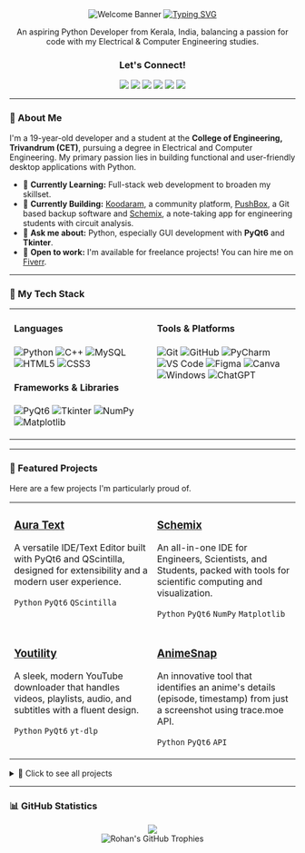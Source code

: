 <div align="center">
  <img src="https://github.com/rohankishore/rohankishore/assets/109947257/f50a5315-5380-4777-b7a8-0184aaa79897" alt="Welcome Banner">
  <a href="https://git.io/typing-svg"><img src="https://readme-typing-svg.demolab.com?font=Fira+Code&size=30&pause=1000&color=FFFFFF&background=40FFAC00&vCenter=true&random=false&width=435&lines=%F0%9F%91%8B%F0%9F%8F%BB+Hi+there!+I'm+Rohan" alt="Typing SVG"></a>
  
  <p>An aspiring Python Developer from Kerala, India, balancing a passion for code with my Electrical & Computer Engineering studies.</p>

  <h3>Let's Connect!</h3>
  <a href="https://www.hackerrank.com/profile/rohankishore7461"><img src="https://img.shields.io/badge/hackerrank-2EC866?style=for-the-badge&logo=hackerrank&logoColor=white"></a>
  <a href="https://rohankishore.github.io/"><img src="https://img.shields.io/badge/Portfolio-333333?style=for-the-badge&logo=googlechrome&logoColor=white"></a>
  <a href="https://www.fiverr.com/rohancodespy/"><img src="https://img.shields.io/badge/fiverr-1DBF73?style=for-the-badge&logo=fiverr&logoColor=white"></a>
  <a href="https://twitter.com/Aura_Text"><img src="https://img.shields.io/badge/Twitter-1DA1F2?style=for-the-badge&logo=X&logoColor=white"></a>
  <a href="https://www.linkedin.com/in/rohankishore/"><img src="https://img.shields.io/badge/linkedin-0A66C2?style=for-the-badge&logo=linkedin&logoColor=white"></a>
  <a href="https://ko-fi.com/rohankishore"><img src="https://img.shields.io/badge/Kofi-FF5E5B?style=for-the-badge&logo=kofi&logoColor=white"></a>
</div>

---

### 👋 About Me
I'm a 19-year-old developer and a student at the **College of Engineering, Trivandrum (CET)**, pursuing a degree in Electrical and Computer Engineering. My primary passion lies in building functional and user-friendly desktop applications with Python.

- 🌱 **Currently Learning:** Full-stack web development to broaden my skillset.
- 🚀 **Currently Building:** [Koodaram](https://koodaram.vercel.app), a community platform, [PushBox](https://github.com/rohankishore/PushBox), a Git based backup software and [Schemix](https://github.com/rohankishore/Schemix), a note-taking app for engineering students with circuit analysis.
- 💬 **Ask me about:** Python, especially GUI development with **PyQt6** and **Tkinter**.
- 💼 **Open to work:** I'm available for freelance projects! You can hire me on [Fiverr](https://www.fiverr.com/rohancodespy/).

---

### 🧰 My Tech Stack

<table>
  <tr>
    <td valign="top" width="50%">
      <h4>Languages</h4>
      <p>
        <img src="https://img.shields.io/badge/python-3776AB?style=for-the-badge&logo=python&logoColor=white" alt="Python">
        <img src="https://img.shields.io/badge/c++-00599C?style=for-the-badge&logo=c%2B%2B&logoColor=white" alt="C++">
        <img src="https://img.shields.io/badge/mysql-4479A1?style=for-the-badge&logo=mysql&logoColor=white" alt="MySQL">
        <img src="https://img.shields.io/badge/html5-E34F26?style=for-the-badge&logo=html5&logoColor=white" alt="HTML5">
        <img src="https://img.shields.io/badge/css3-1572B6?style=for-the-badge&logo=css3&logoColor=white" alt="CSS3">
      </p>
      <h4>Frameworks & Libraries</h4>
      <p>
        <img src="https://img.shields.io/badge/PyQt6-41CD52?style=for-the-badge&logo=qt&logoColor=white" alt="PyQt6">
        <img src="https://img.shields.io/badge/Tkinter-2B5B84?style=for-the-badge&logo=python&logoColor=white" alt="Tkinter">
        <img src="https://img.shields.io/badge/numpy-013243?style=for-the-badge&logo=numpy&logoColor=white" alt="NumPy">
        <img src="https://img.shields.io/badge/Matplotlib-3175A2?style=for-the-badge&logo=matplotlib&logoColor=white" alt="Matplotlib">
      </p>
    </td>
    <td valign="top" width="50%">
      <h4>Tools & Platforms</h4>
      <p>
        <img src="https://img.shields.io/badge/git-F05032?style=for-the-badge&logo=git&logoColor=white" alt="Git">
        <img src="https://img.shields.io/badge/github-181717?style=for-the-badge&logo=github&logoColor=white" alt="GitHub">
        <img src="https://img.shields.io/badge/Pycharm-000000?style=for-the-badge&logo=pycharm&logoColor=white" alt="PyCharm">
        <img src="https://img.shields.io/badge/VS%20Code-007ACC?style=for-the-badge&logo=visualstudiocode&logoColor=white" alt="VS Code">
        <img src="https://img.shields.io/badge/figma-F24E1E?style=for-the-badge&logo=figma&logoColor=white" alt="Figma">
        <img src="https://img.shields.io/badge/Canva-00C4CC?style=for-the-badge&logo=canva&logoColor=white" alt="Canva">
        <img src="https://img.shields.io/badge/Windows-0078D6?style=for-the-badge&logo=windows&logoColor=white" alt="Windows">
        <img src="https://img.shields.io/badge/ChatGPT-412991?style=for-the-badge&logo=openai&logoColor=white" alt="ChatGPT">
      </p>
    </td>
  </tr>
</table>

---

### 🚀 Featured Projects

Here are a few projects I'm particularly proud of.

<table>
  <tr>
    <td width="50%" valign="top">
      <h3><a href="https://github.com/rohankishore/Aura-Text">Aura Text</a></h3>
      <p>A versatile IDE/Text Editor built with PyQt6 and QScintilla, designed for extensibility and a modern user experience.</p>
      <p><code>Python</code> <code>PyQt6</code> <code>QScintilla</code></p>
    </td>
    <td width="50%" valign="top">
      <h3><a href="https://github.com/rohankishore/Schemix">Schemix</a></h3>
      <p>An all-in-one IDE for Engineers, Scientists, and Students, packed with tools for scientific computing and visualization.</p>
      <p><code>Python</code> <code>PyQt6</code> <code>NumPy</code> <code>Matplotlib</code></p>
    </td>
  </tr>
  <tr>
    <td width="50%" valign="top">
      <h3><a href="https://github.com/rohankishore/Youtility">Youtility</a></h3>
      <p>A sleek, modern YouTube downloader that handles videos, playlists, audio, and subtitles with a fluent design.</p>
      <p><code>Python</code> <code>PyQt6</code> <code>yt-dlp</code></p>
    </td>
    <td width="50%" valign="top">
      <h3><a href="https://github.com/rohankishore/AnimeSnap">AnimeSnap</a></h3>
      <p>An innovative tool that identifies an anime's details (episode, timestamp) from just a screenshot using trace.moe API.</p>
      <p><code>Python</code> <code>PyQt6</code> <code>API</code></p>
    </td>
  </tr>
</table>

<details>
  <summary>📁 Click to see all projects</summary>
  
  <h4>GUI Based (PyQt6 & Tk)</h4>
  <ul>
    <li><b>Aura Text</b>: IDE made with PyQt6 and QScintilla</li>
    <li><b>Youtility</b>: Youtube video/playlist downloader with a modern fluent design</li>
    <li><b>PushBox</b>: Git based personal backup software</li>
    <li><b>ZenNotes</b>: Notepad alternative with TTS, Translations, etc</li>
    <li><b>Spotifyte</b>: Spotify track/playlist downloader with a modern fluent design</li>
    <li><b>Schemix</b>: An IDE for Engineers, Scientists and Students made entirely with Python</li>
    <li><b>Submind</b>: AI Based Subtitles Generator for Videos / Audios</li>
    <li><b>CashFlow</b>: Finance manager app with Expense and Income tracking</li>
    <li><b>AnimeSnap</b>: Get details of an Anime from just its Screenshot</li>
    <li><b>cvGen</b>: CV Generator using PyQt6 to create beautiful CVs easily</li>
    <li><b>Graphyte</b>: Math graphing app like GeoGebra made with PyQt6 & Matplotlib</li>
    <li><b>Tempus</b>: Calendar with Horoscopes, TODOs, and Reminders</li>
    <li><b>QRGen</b>: Custom QR Code Generator with Logo and color support</li>
    <li><b>WiFi-Analyzer</b>: Network sniffer with built-in saved passwords viewer</li>
    <li><b>WinCalc</b>: Windows Calculator clone made with Tk</li>
  </ul>

  <h4>Other Projects</h4>
  <ul>
    <li><b>Dash</b>: An endless runner game with a Cyberpunk theme</li>
    <li><b>PasteCMD</b>: CLI App for Pastebin</li>
    <li><b>QoolTabs</b>: PyQt6/PySide6 TabWidget with drag-and-drop support</li>
  </ul>
  
  <h4>Educational</h4>
  <ul>
    <li><b>PhysiPy</b>: Python library to solve Physics equations</li>
    <li><b>Schemix</b>: An IDE for Engineers, Scientists and Students made entirely with Python</li>
    <li><b>Plotium</b>: Python library to plot chemical trends (Electronegativity, Atomic Radius, etc.)</li>
  </ul>
</details>

---

### 📊 GitHub Statistics

<div align="center">
  
<picture>
  <source
    srcset="https://github-readme-stats-fast.vercel.app/api?username=rohankishore&show_icons=true&theme=dark"
    media="(prefers-color-scheme: dark)"
  />
  <source
    srcset="https://github-readme-stats-fast.vercel.app/api?username=rohankishore&show_icons=true"
    media="(prefers-color-scheme: light), (prefers-color-scheme: no-preference)"
  />
  <img src="https://github-readme-stats-fast.vercel.app/api?username=rohankishore&show_icons=true" />
</picture>

  <br>
  <img src="https://github-profile-trophy.vercel.app/?username=rohankishore&theme=juicyfresh&no-frame=false&row=1&margin-w=20&no-bg=true" alt="Rohan's GitHub Trophies">
</div>

